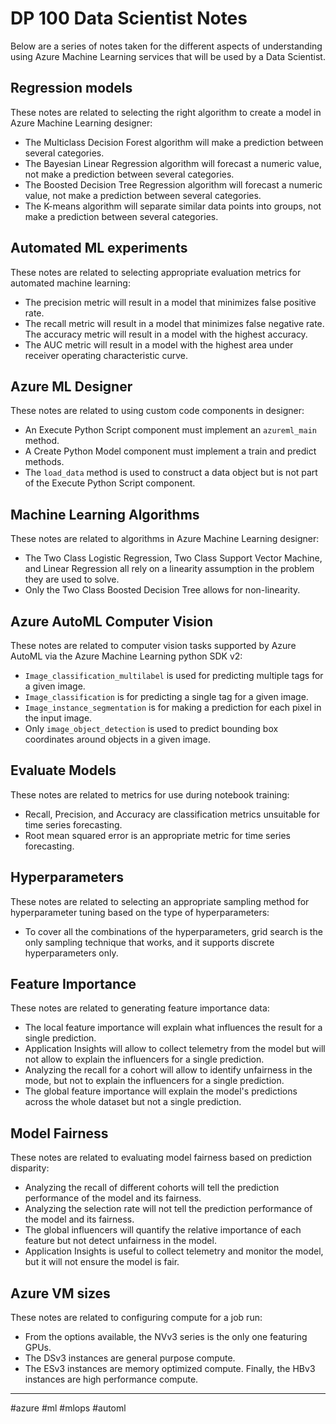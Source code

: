 # DP 100 Data Scientist Notes

Below are a series of notes taken for the different aspects of understanding using Azure Machine Learning services that will be used by a Data Scientist.

## Regression models

These notes are related to selecting the right algorithm to create a model in Azure Machine Learning designer:

- The Multiclass Decision Forest algorithm will make a prediction between several categories.
- The Bayesian Linear Regression algorithm will forecast a numeric value, not make a prediction between several categories.
- The Boosted Decision Tree Regression algorithm will forecast a numeric value, not make a prediction between several categories.
- The K-means algorithm will separate similar data points into groups, not make a prediction between several categories.

## Automated ML experiments

These notes are related to selecting appropriate evaluation metrics for automated machine learning:

- The precision metric will result in a model that minimizes false positive rate.
- The recall metric will result in a model that minimizes false negative rate. The accuracy metric will result in a model with the highest accuracy.
- The AUC metric will result in a model with the highest area under receiver operating characteristic curve.

## Azure ML Designer

These notes are related to using custom code components in designer:

- An Execute Python Script component must implement an `azureml_main` method.
- A Create Python Model component must implement a train and predict methods.
- The `load_data` method is used to construct a data object but is not part of the Execute Python Script component.

## Machine Learning Algorithms

These notes are related to algorithms in Azure Machine Learning designer:

- The Two Class Logistic Regression, Two Class Support Vector Machine, and Linear Regression all rely on a linearity assumption in the problem they are used to solve.
- Only the Two Class Boosted Decision Tree allows for non-linearity.

## Azure AutoML Computer Vision

These notes are related to computer vision tasks supported by Azure AutoML via the Azure Machine Learning python SDK v2:

- `Image_classification_multilabel` is used for predicting multiple tags for a given image.
- `Image_classification` is for predicting a single tag for a given image.
- `Image_instance_segmentation` is for making a prediction for each pixel in the input image.
- Only `image_object_detection` is used to predict bounding box coordinates around objects in a given image.

## Evaluate Models

These notes are related to metrics for use during notebook training:

- Recall, Precision, and Accuracy are classification metrics unsuitable for time series forecasting.
- Root mean squared error is an appropriate metric for time series forecasting.

## Hyperparameters

These notes are related to selecting an appropriate sampling method for hyperparameter tuning based on the type of hyperparameters:

- To cover all the combinations of the hyperparameters, grid search is the only sampling technique that works, and it supports discrete hyperparameters only.

## Feature Importance

These notes are related to generating feature importance data:

- The local feature importance will explain what influences the result for a single prediction.
- Application Insights will allow to collect telemetry from the model but will not allow to explain the influencers for a single prediction.
- Analyzing the recall for a cohort will allow to identify unfairness in the mode, but not to explain the influencers for a single prediction.
- The global feature importance will explain the model's predictions across the whole dataset but not a single prediction.

## Model Fairness

These notes are related to evaluating model fairness based on prediction disparity:

- Analyzing the recall of different cohorts will tell the prediction performance of the model and its fairness.
- Analyzing the selection rate will not tell the prediction performance of the model and its fairness.
- The global influencers will quantify the relative importance of each feature but not detect unfairness in the model.
- Application Insights is useful to collect telemetry and monitor the model, but it will not ensure the model is fair.

## Azure VM sizes

These notes are related to configuring compute for a job run:

- From the options available, the NVv3 series is the only one featuring GPUs.
- The DSv3 instances are general purpose compute.
- The ESv3 instances are memory optimized compute. Finally, the HBv3 instances are high performance compute.

---
#azure #ml #mlops #automl
